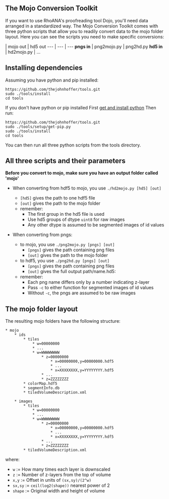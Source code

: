 ## The Mojo Conversion Toolkit

If you want to use RhoANA's proofreading tool Dojo, you'll need data arranged in a standardized way. The Mojo Conversion Toolkit comes with three python scripts that allow you to readily convert data to the mojo folder layout. Here you can see the scripts you need to make specific conversions:

   | mojo out | hd5 out
   --- | --- | ---
**pngs in** | png2mojo.py | png2hd.py
**hd5 in** | hd2mojo.py | ...

## Installing dependencies

Assuming you have python and pip installed:

```
https://github.com/thejohnhoffer/tools.git
sudo ./tools/install
cd tools
```

If you don't have python or pip installed
First [get and install python](https://wiki.python.org/moin/BeginnersGuide/Download)
Then run:

```
https://github.com/thejohnhoffer/tools.git
sudo ./tools/setup/get-pip.py
sudo ./tools/install
cd tools
```

You can then run all three python scripts from the tools directory.

## All three scripts and their parameters

**Before you convert to mojo, make sure you have an output folder called 'mojo'**

* When converting from hdf5 to mojo, you use `./hd2mojo.py [hd5] [out]`
    * `[hd5]` gives the path to one hdf5 file
    * `[out]` gives the path to the mojo folder
    * remember:
        * The first group in the hd5 file is used
        * Use hd5 groups of dtype `uint8` for raw images
        * Any other dtype is assumed to be segmented images of id values

* When converting from pngs:
    * to mojo, you use `./png2mojo.py [pngs] [out]`
        * `[pngs]` gives the path containing png files
        * `[out]` gives the path to the mojo folder
    * to hdf5, you use `./png2hd.py [pngs] [out]`
        * `[pngs]` gives the path containing png files
        * `[out]` gives the full output path/name.hd5:
    * remember:
        * Each png name differs only by a number indicating z-layer
        * Pass `-c` to either function for segmented images of id values
        * Without `-c`, the pngs are assumed to be raw images

## The mojo folder layout

The resulting mojo folders have the following structure:

```
* mojo
    * ids
        * tiles
            * w=00000000
            * ...
            * w=WWWWWWWW
                * z=00000000
                    * x=00000000,y=00000000.hdf5
                    * ...
                    * x=XXXXXXXX,y=YYYYYYYY.hdf5
                * ...
                * z=ZZZZZZZZ
        * colorMap.hdf5
        * segmentInfo.db
        * tiledVolumeDescription.xml

    * images
        * tiles
            * w=00000000
            * ...
            * w=WWWWWWWW
                * z=00000000
                    * x=00000000,y=00000000.hdf5
                    * ...
                    * x=XXXXXXXX,y=YYYYYYYY.hdf5
                * ...
                * z=ZZZZZZZZ
        * tiledVolumeDescription.xml
```

where:

* `w` := How many times each layer is downscaled
* `z` := Number of z-layers from the top of volume
* `x,y` := Offset in units of `(sx,sy)/(2^w)`
* `sx,sy` := `ceil(log2(shape))` nearest power of 2
* `shape` := Original width and height of volume

